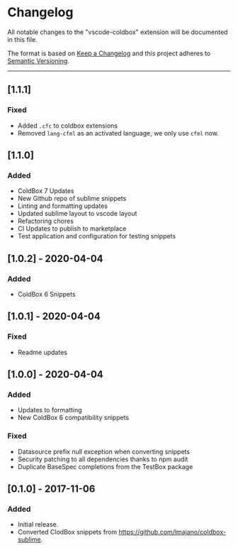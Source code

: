 # Changelog

All notable changes to the "vscode-coldbox" extension will be documented in this file.

The format is based on [Keep a Changelog](http://keepachangelog.com/en/1.0.0/)
and this project adheres to [Semantic Versioning](http://semver.org/spec/v2.0.0.html).

----

## [1.1.1]

### Fixed

- Added `.cfc` to coldbox extensions
- Removed `lang-cfml` as an activated language, we only use `cfml` now.

## [1.1.0]

### Added

- ColdBox 7 Updates
- New Github repo of sublime snippets
- Linting and formatting updates
- Updated sublime layout to vscode layout
- Refactoring chores
- CI Updates to publish to marketplace
- Test application and configuration for testing snippets

## [1.0.2] - 2020-04-04

### Added

- ColdBox 6 Snippets

## [1.0.1] - 2020-04-04

### Fixed

- Readme updates

## [1.0.0] - 2020-04-04

### Added

- Updates to formatting
- New ColdBox 6 compatibility snippets

### Fixed

- Datasource prefix null exception when converting snippets
- Security patching to all dependencies thanks to npm audit
- Duplicate BaseSpec completions from the TestBox package

## [0.1.0] - 2017-11-06

### Added

- Initial release.
- Converted ClodBox snippets from https://github.com/lmajano/coldbox-sublime.
